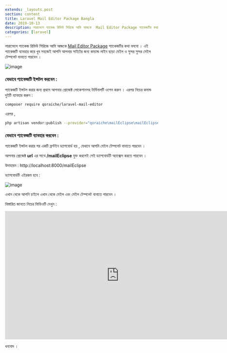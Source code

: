```yaml
---
extends: _layouts.post
section: content
title: Laravel Mail Editor Package Bangla
date: 2019-10-13
description: লারাভেলে প্যাকেজ রিভিউ সিরিজে আমি আজকে  Mail Editor Package প্যাকেজটির কথা বলবো  । এই প্যাকেজটি ব্যাবহার করে খুব সহজেই আপনি আপনার সাইটের জন্য কম্যান্ড লাইন ছাড়া মেইল ও সুন্দর সুন্দর মেইল টেম্পলেট বানাতে পারবেন
categories: [laravel]
---
```


লারাভেলে প্যাকেজ রিভিউ সিরিজে আমি আজকে [Mail Editor Package](https://github.com/Qoraiche/laravel-mail-editor) প্যাকেজটির কথা বলবো  । এই প্যাকেজটি ব্যাবহার করে খুব সহজেই আপনি আপনার সাইটের জন্য কম্যান্ড লাইন ছাড়া মেইল ও সুন্দর সুন্দর মেইল টেম্পলেট বানাতে পারবেন ।

![image](/assets/images/laravel-mail-package-1.png)

### যেভাবে প্যাকেজটি ইন্সটল করবেন :

প্যাকেজটি ইন্সটল করার জন্য প্রথমে আপনার প্রোজেক্ট লোকেশানসহ টার্মিনালটি ওপেন করুন । এরপর নিচের কমান্ড দুইটি ব্যাবহার করুন :

```bash
composer require qoraiche/laravel-mail-editor
```

এরপর ,

```bash
php artisan vendor:publish --provider="qoraiche\mailEclipse\mailEclipseServiceProvider" 
```

### যেভাবে প্যাকেজটি ব্যাবহার করবেন :

প্যাকেজটি ইন্সটল করার পর একটি ফ্রন্টইন ড্যাশবোর্ড হয় , যেখানে আপনি মেইল টেম্পলেট বানাতে পারবেন ।

আপনার প্রোজেক্ট **url** এর সাথে **/mailEclipse** যুক্ত করলেই সেই ড্যাশবোর্ডটি অ্যাক্সেস করতে পারবেন ।

উদাহারন : http://localhost:8000/mailEclipse

ড্যাশবোর্ডটি এইরকম হবে :

![image](/assets/images/laravel-mail-package-1.png)

এখান থেকে আপনি চাইলে এখান থেকে মেইল এবং মেইল টেম্পলেট বানাতে পারবেন ।

বিস্তারিত জানতে নিচের ভিডিওটি দেখুন :

<iframe width="750" height="422" src="https://www.youtube.com/embed/QFgEGNBY3FI" frameborder="0" allow="accelerometer; autoplay; encrypted-media; gyroscope; picture-in-picture" allowfullscreen></iframe>

ধন্যবাদ ।